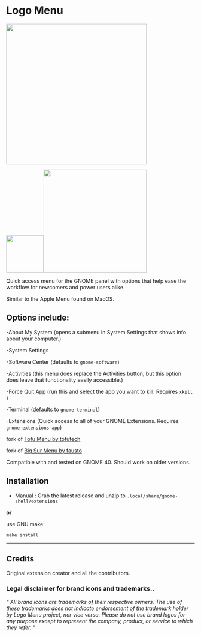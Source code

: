 # Logo Menu

<img src="https://github.com/tofutech/tofumenu/blob/main/preview.png" width=375>

<img src="https://github.com/tofutech/tofumenu/blob/main/screenshot2.png" width=100><img src="https://github.com/tofutech/tofumenu/blob/main/screenshot1.png" width=275>

Quick access menu for the GNOME panel with options that help ease the workflow for newcomers and power users alike.

Similar to the Apple Menu found on MacOS.


## Options include:

-About My System (opens a submenu in System Settings that shows info about your computer.)

-System Settings

-Software Center (defaults to `gnome-software`)

-Activities (this menu does replace the Activities button, but this option does leave that functionality easily accessible.)

-Force Quit App (run this and select the app you want to kill. Requires `xkill` )

-Terminal (defaults to `gnome-terminal`)

-Extensions (Quick access to all of your GNOME Extensions. Requires `gnome-extensions-app`)

fork of [Tofu Menu by tofutech](https://github.com/tofutech/tofumenu)

fork of [Big Sur Menu by fausto](https://extensions.gnome.org/extension/3703/big-sur-menu/)

Compatible with and tested on GNOME 40. Should work on older versions.


## Installation

* Manual : Grab the latest release and unzip to `.local/share/gnome-shell/extensions`

**or**

use GNU make:

    make install


***

## Credits
Original extension creator and all the contributors.


### Legal disclaimer for brand icons and trademarks..


*" All brand icons are trademarks of their respective owners. The use of these trademarks does not indicate endorsement of the trademark holder by Logo Menu project, nor vice versa. Please do not use brand logos for any purpose except to represent the company, product, or service to which they refer. "*
